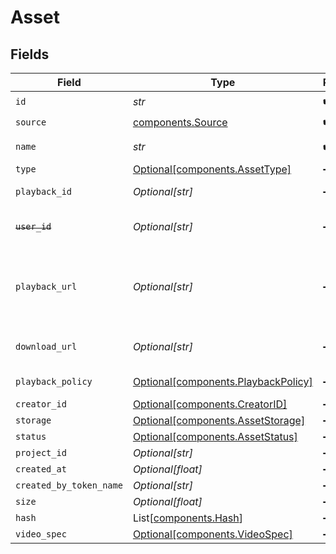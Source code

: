 # Asset


## Fields

| Field                                                                                                                                                                                                                                                                                    | Type                                                                                                                                                                                                                                                                                     | Required                                                                                                                                                                                                                                                                                 | Description                                                                                                                                                                                                                                                                              | Example                                                                                                                                                                                                                                                                                  |
| ---------------------------------------------------------------------------------------------------------------------------------------------------------------------------------------------------------------------------------------------------------------------------------------- | ---------------------------------------------------------------------------------------------------------------------------------------------------------------------------------------------------------------------------------------------------------------------------------------- | ---------------------------------------------------------------------------------------------------------------------------------------------------------------------------------------------------------------------------------------------------------------------------------------- | ---------------------------------------------------------------------------------------------------------------------------------------------------------------------------------------------------------------------------------------------------------------------------------------- | ---------------------------------------------------------------------------------------------------------------------------------------------------------------------------------------------------------------------------------------------------------------------------------------- |
| `id`                                                                                                                                                                                                                                                                                     | *str*                                                                                                                                                                                                                                                                                    | :heavy_check_mark:                                                                                                                                                                                                                                                                       | N/A                                                                                                                                                                                                                                                                                      | 09F8B46C-61A0-4254-9875-F71F4C605BC7                                                                                                                                                                                                                                                     |
| `source`                                                                                                                                                                                                                                                                                 | [components.Source](../../models/components/source.md)                                                                                                                                                                                                                                   | :heavy_check_mark:                                                                                                                                                                                                                                                                       | N/A                                                                                                                                                                                                                                                                                      |                                                                                                                                                                                                                                                                                          |
| `name`                                                                                                                                                                                                                                                                                   | *str*                                                                                                                                                                                                                                                                                    | :heavy_check_mark:                                                                                                                                                                                                                                                                       | The name of the asset. This is not necessarily the filename - it can be a custom name or title.<br/>                                                                                                                                                                                     | filename.mp4                                                                                                                                                                                                                                                                             |
| `type`                                                                                                                                                                                                                                                                                   | [Optional[components.AssetType]](../../models/components/assettype.md)                                                                                                                                                                                                                   | :heavy_minus_sign:                                                                                                                                                                                                                                                                       | Type of the asset.                                                                                                                                                                                                                                                                       | video                                                                                                                                                                                                                                                                                    |
| `playback_id`                                                                                                                                                                                                                                                                            | *Optional[str]*                                                                                                                                                                                                                                                                          | :heavy_minus_sign:                                                                                                                                                                                                                                                                       | The playback ID to use with the Playback Info endpoint to retrieve playback URLs.                                                                                                                                                                                                        | eaw4nk06ts2d0mzb                                                                                                                                                                                                                                                                         |
| ~~`user_id`~~                                                                                                                                                                                                                                                                            | *Optional[str]*                                                                                                                                                                                                                                                                          | :heavy_minus_sign:                                                                                                                                                                                                                                                                       | : warning: ** DEPRECATED **: This will be removed in a future release, please migrate away from it as soon as possible.                                                                                                                                                                  | 66E2161C-7670-4D05-B71D-DA2D6979556F                                                                                                                                                                                                                                                     |
| `playback_url`                                                                                                                                                                                                                                                                           | *Optional[str]*                                                                                                                                                                                                                                                                          | :heavy_minus_sign:                                                                                                                                                                                                                                                                       | URL for HLS playback. **It is recommended to not use this URL**, and instead use playback IDs with the Playback Info endpoint to retrieve the playback URLs - this URL format is subject to change (e.g. https://livepeercdn.com/asset/ea03f37e-f861-4cdd-b495-0e60b6d753ad/index.m3u8). | https://livepeercdn.com/asset/ea03f37e-f861-4cdd-b495-0e60b6d753ad/index.m3u8                                                                                                                                                                                                            |
| `download_url`                                                                                                                                                                                                                                                                           | *Optional[str]*                                                                                                                                                                                                                                                                          | :heavy_minus_sign:                                                                                                                                                                                                                                                                       | The URL to directly download the asset, e.g. `https://livepeercdn.com/asset/eawrrk06ts2d0mzb/video`. It is not recommended to use this for playback.                                                                                                                                     | https://livepeercdn.com/asset/eaw4nk06ts2d0mzb/video                                                                                                                                                                                                                                     |
| `playback_policy`                                                                                                                                                                                                                                                                        | [Optional[components.PlaybackPolicy]](../../models/components/playbackpolicy.md)                                                                                                                                                                                                         | :heavy_minus_sign:                                                                                                                                                                                                                                                                       | Whether the playback policy for a asset or stream is public or signed                                                                                                                                                                                                                    |                                                                                                                                                                                                                                                                                          |
| `creator_id`                                                                                                                                                                                                                                                                             | [Optional[components.CreatorID]](../../models/components/creatorid.md)                                                                                                                                                                                                                   | :heavy_minus_sign:                                                                                                                                                                                                                                                                       | N/A                                                                                                                                                                                                                                                                                      |                                                                                                                                                                                                                                                                                          |
| `storage`                                                                                                                                                                                                                                                                                | [Optional[components.AssetStorage]](../../models/components/assetstorage.md)                                                                                                                                                                                                             | :heavy_minus_sign:                                                                                                                                                                                                                                                                       | N/A                                                                                                                                                                                                                                                                                      |                                                                                                                                                                                                                                                                                          |
| `status`                                                                                                                                                                                                                                                                                 | [Optional[components.AssetStatus]](../../models/components/assetstatus.md)                                                                                                                                                                                                               | :heavy_minus_sign:                                                                                                                                                                                                                                                                       | Status of the asset                                                                                                                                                                                                                                                                      |                                                                                                                                                                                                                                                                                          |
| `project_id`                                                                                                                                                                                                                                                                             | *Optional[str]*                                                                                                                                                                                                                                                                          | :heavy_minus_sign:                                                                                                                                                                                                                                                                       | The ID of the project                                                                                                                                                                                                                                                                    | aac12556-4d65-4d34-9fb6-d1f0985eb0a9                                                                                                                                                                                                                                                     |
| `created_at`                                                                                                                                                                                                                                                                             | *Optional[float]*                                                                                                                                                                                                                                                                        | :heavy_minus_sign:                                                                                                                                                                                                                                                                       | Timestamp (in milliseconds) at which asset was created                                                                                                                                                                                                                                   | 1587667174725                                                                                                                                                                                                                                                                            |
| `created_by_token_name`                                                                                                                                                                                                                                                                  | *Optional[str]*                                                                                                                                                                                                                                                                          | :heavy_minus_sign:                                                                                                                                                                                                                                                                       | Name of the token used to create this object                                                                                                                                                                                                                                             |                                                                                                                                                                                                                                                                                          |
| `size`                                                                                                                                                                                                                                                                                   | *Optional[float]*                                                                                                                                                                                                                                                                        | :heavy_minus_sign:                                                                                                                                                                                                                                                                       | Size of the asset in bytes                                                                                                                                                                                                                                                               | 84934509                                                                                                                                                                                                                                                                                 |
| `hash`                                                                                                                                                                                                                                                                                   | List[[components.Hash](../../models/components/hash.md)]                                                                                                                                                                                                                                 | :heavy_minus_sign:                                                                                                                                                                                                                                                                       | Hash of the asset                                                                                                                                                                                                                                                                        |                                                                                                                                                                                                                                                                                          |
| `video_spec`                                                                                                                                                                                                                                                                             | [Optional[components.VideoSpec]](../../models/components/videospec.md)                                                                                                                                                                                                                   | :heavy_minus_sign:                                                                                                                                                                                                                                                                       | Video metadata                                                                                                                                                                                                                                                                           |                                                                                                                                                                                                                                                                                          |